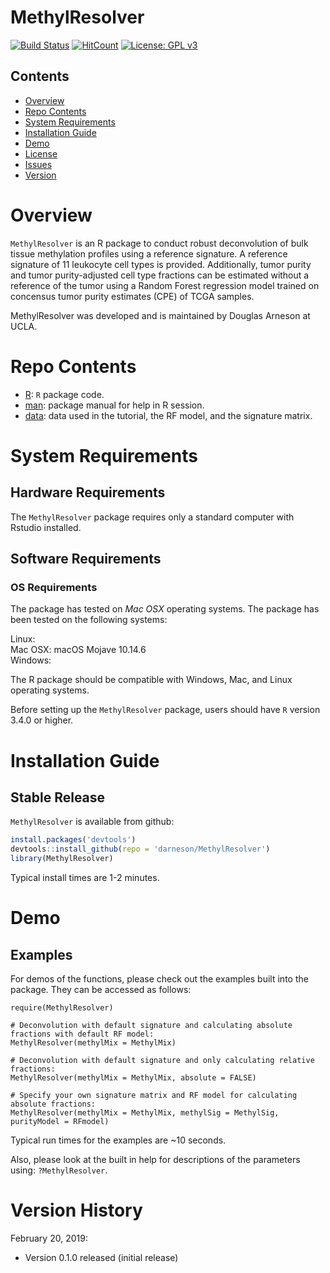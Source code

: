 # MethylResolver

[![Build Status](https://travis-ci.org/darneson/MethylResolver.png?branch=master)](https://travis-ci.org/darneson/MethylResolver)
[![HitCount](http://hits.dwyl.com/darneson/MethylResolver.svg)](http://hits.dwyl.com/darneson/MethylResolver)
[![License: GPL v3](https://img.shields.io/badge/License-GPLv3-blue.svg)](https://www.gnu.org/licenses/gpl-3.0)

## Contents

- [Overview](#overview)
- [Repo Contents](#repo-contents)
- [System Requirements](#system-requirements)
- [Installation Guide](#installation-guide)
- [Demo](#demo)
- [License](./LICENSE)
- [Issues](https://github.com/darneson/MethylResolver/issues)
- [Version](#version-history)

# Overview
``MethylResolver`` is an R package to conduct robust deconvolution of bulk tissue methylation profiles using a reference signature. A reference signature of 11 leukocyte cell types is provided. Additionally, tumor purity and tumor purity-adjusted cell type fractions can be estimated without a reference of the tumor using a Random Forest regression model trained on concensus tumor purity estimates (CPE) of TCGA samples.

MethylResolver was developed and is maintained by Douglas Arneson at UCLA.

# Repo Contents

- [R](./R): `R` package code.
- [man](./man): package manual for help in R session.
- [data](./data): data used in the tutorial, the RF model, and the signature matrix.

# System Requirements

## Hardware Requirements

The `MethylResolver` package requires only a standard computer with Rstudio installed.

## Software Requirements

### OS Requirements

The package has tested on *Mac OSX* operating systems. The package has been tested on the following systems:

Linux:  
Mac OSX: macOS Mojave 10.14.6  
Windows:  

The R package should be compatible with Windows, Mac, and Linux operating systems.

Before setting up the `MethylResolver` package, users should have `R` version 3.4.0 or higher.

# Installation Guide

## Stable Release

`MethylResolver` is available from github:

```r
install.packages('devtools')
devtools::install_github(repo = 'darneson/MethylResolver')
library(MethylResolver)
```

Typical install times are 1-2 minutes.

# Demo

## Examples

For demos of the functions, please check out the examples built into the package. They can be accessed as follows:

```
require(MethylResolver)

# Deconvolution with default signature and calculating absolute fractions with default RF model:
MethylResolver(methylMix = MethylMix)

# Deconvolution with default signature and only calculating relative fractions:
MethylResolver(methylMix = MethylMix, absolute = FALSE)

# Specify your own signature matrix and RF model for calculating absolute fractions:
MethylResolver(methylMix = MethylMix, methylSig = MethylSig, purityModel = RFmodel)
```

Typical run times for the examples are ~10 seconds.

Also, please look at the built in help for descriptions of the parameters using: `?MethylResolver`.

# Version History

February 20, 2019:
* Version 0.1.0 released (initial release)
